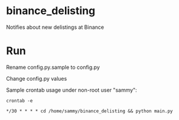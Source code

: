 # binance_delisting
Notifies about new delistings at Binance

# Run
Rename config.py.sample to config.py

Change config.py values

Sample crontab usage under non-root user "sammy":

```
crontab -e
```

```
*/30 * * * * cd /home/sammy/binance_delisting && python main.py
```

